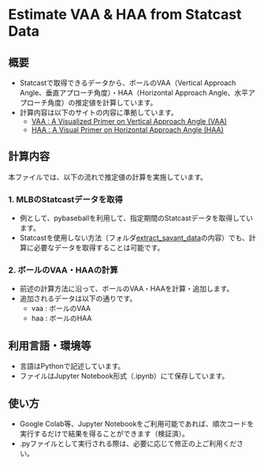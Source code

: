 # Estimate VAA & HAA from Statcast Data

## 概要
- Statcastで取得できるデータから、ボールのVAA（Vertical Approach Angle、垂直アプローチ角度）・HAA（Horizontal Approach Angle、水平アプローチ角度）の推定値を計算しています。
- 計算内容は以下のサイトの内容に準拠しています。
    - [VAA : A Visualized Primer on Vertical Approach Angle (VAA)](https://blogs.fangraphs.com/a-visualized-primer-on-vertical-approach-angle-vaa/s)
    - [HAA : A Visual Primer on Horizontal Approach Angle (HAA)](https://blogs.fangraphs.com/a-visual-primer-on-horizontal-approach-angle-haa/)

## 計算内容
本ファイルでは、以下の流れで推定値の計算を実施しています。
### 1. MLBのStatcastデータを取得
- 例として、pybaseballを利用して、指定期間のStatcastデータを取得しています。
- Statcastを使用しない方法（フォルダ[extract_savant_data](../extract_savant_data/)の内容）でも、計算に必要なデータを取得することは可能です。
### 2. ボールのVAA・HAAの計算
- 前述の計算方法に沿って、ボールのVAA・HAAを計算・追加します。
- 追加されるデータは以下の通りです。
    - vaa : ボールのVAA
    - haa : ボールのHAA

## 利用言語・環境等
- 言語はPythonで記述しています。
- ファイルはJupyter Notebook形式（.ipynb）にて保存しています。

## 使い方
- Google Colab等、Jupyter Notebookをご利用可能であれば、順次コードを実行するだけで結果を得ることができます（検証済）。
- .pyファイルとして実行される際は、必要に応じて修正の上ご利用ください。